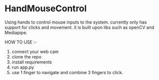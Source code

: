 # HandMouseControl
Using hands to control mouse inputs to the system. currently only has support for clicks and movement.
it is built upon libs such as openCV and Mediapipe.

HOW TO USE :-
1. connect your web cam
2. clone the repo
3. install requirements 
4. run app.py
5. use 1 finger to navigate and combine 3 fingers to click.
